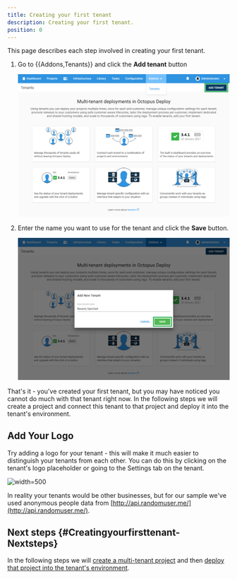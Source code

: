 ```yaml
---
title: Creating your first tenant
description: Creating your first tenant.
position: 0
---
```


This page describes each step involved in creating your first tenant.

1. Go to {{Addons,Tenants}} and click the **Add tenant** button

   ![](images/add-new-tenant.png "width=500")

2. Enter the name you want to use for the tenant and click the **Save** button.

    ![](images/creating-new-tenant.png "width=500")

That's it - you've created your first tenant, but you may have noticed you cannot do much with that tenant right now. In the following steps we will create a project and connect this tenant to that project and deploy it into the tenant's environment.

## Add Your Logo

Try adding a logo for your tenant - this will make it much easier to distinguish your tenants from each other. You can do this by clicking on the tenant's logo placeholder or going to the Settings tab on the tenant.

![](/sampler.png "width=500")

In reality your tenants would be other businesses, but for our sample we've used anonymous people data from [http://api.randomuser.me/](http://api.randomuser.me/).

## Next steps {#Creatingyourfirsttenant-Nextsteps}

In the following steps we will [create a multi-tenant project](/docs/deployment-patterns/multi-tenant-deployments/multi-tenant-deployment-guide/creating-your-first-multi-tenant-project.md) and then [deploy that project into the tenant's environment](/docs/deployment-patterns/multi-tenant-deployments/multi-tenant-deployment-guide/deploying-a-simple-multi-tenant-project.md).
